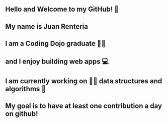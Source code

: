 ## Hello and Welcome to my GitHub! 👋
## My name is Juan Renteria
## I am a Coding Dojo graduate 🥷🏼
## and I enjoy building web apps 💻
## I am currently working on ✍🏻 data structures and algorithms 🤖
## My goal is to have at least one contribution a day on github!
##

<!--
**jerenteria/jerenteria** is a ✨ _special_ ✨ repository because its `README.md` (this file) appears on your GitHub profile.

About Me 

- 🔭 I’m <a href="currently"/> working on ...
- 🌱 I’m currently learning data structures and algorithms
- 👯 I’m looking to collaborate on ...
- 🤔 I’m looking for help with ...
- 💬 Ask me about ...
- 📫 How to reach me: ...
- 😄 Pronouns: ...
- ⚡ Fun fact: ...
-->


